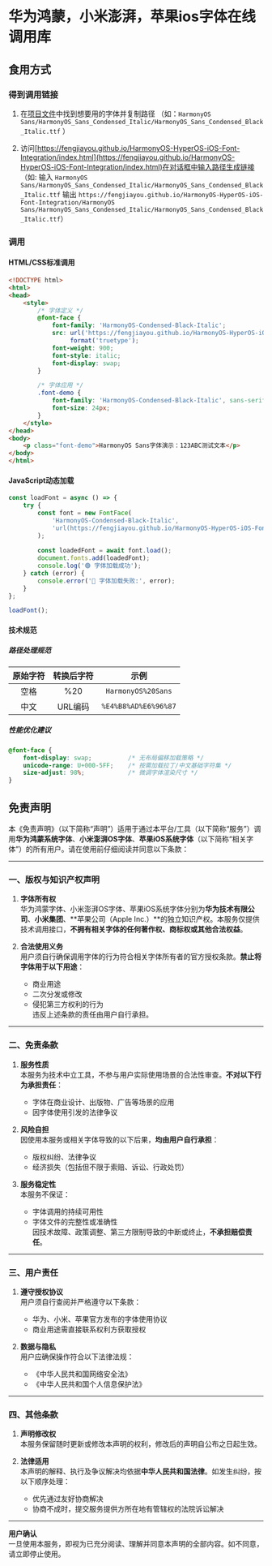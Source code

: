 # 华为鸿蒙，小米澎湃，苹果ios字体在线调用库
## 食用方式
### 得到调用链接
1. 在[项目文件](https://github.com/fengjiayou/HarmonyOS-HyperOS-iOS-Font-Integration/tree/main/HarmonyOS%20Sans)中找到想要用的字体并复制路径
（如：` HarmonyOS Sans/HarmonyOS_Sans_Condensed_Italic/HarmonyOS_Sans_Condensed_Black_Italic.ttf ` ）

2. 访问[https://fengjiayou.github.io/HarmonyOS-HyperOS-iOS-Font-Integration/index.html](https://fengjiayou.github.io/HarmonyOS-HyperOS-iOS-Font-Integration/index.html)在对话框中输入路径生成链接
（如: 输入 ` HarmonyOS Sans/HarmonyOS_Sans_Condensed_Italic/HarmonyOS_Sans_Condensed_Black_Italic.ttf ` 输出 ` https://fengjiayou.github.io/HarmonyOS-HyperOS-iOS-Font-Integration/HarmonyOS Sans/HarmonyOS_Sans_Condensed_Italic/HarmonyOS_Sans_Condensed_Black_Italic.ttf `）

### 调用

#### HTML/CSS标准调用
```html
<!DOCTYPE html>
<html>
<head>
    <style>
        /* 字体定义 */
        @font-face {
            font-family: 'HarmonyOS-Condensed-Black-Italic';
            src: url('https://fengjiayou.github.io/HarmonyOS-HyperOS-iOS-Font-Integration/HarmonyOS%20Sans/HarmonyOS_Sans_Condensed_Italic/HarmonyOS_Sans_Condensed_Black_Italic.ttf')
                 format('truetype');
            font-weight: 900;
            font-style: italic;
            font-display: swap;
        }

        /* 字体应用 */
        .font-demo {
            font-family: 'HarmonyOS-Condensed-Black-Italic', sans-serif;
            font-size: 24px;
        }
    </style>
</head>
<body>
    <p class="font-demo">HarmonyOS Sans字体演示：123ABC测试文本</p>
</body>
</html>
```
#### JavaScript动态加载
```javascript
const loadFont = async () => {
    try {
        const font = new FontFace(
            'HarmonyOS-Condensed-Black-Italic',
            'url(https://fengjiayou.github.io/HarmonyOS-HyperOS-iOS-Font-Integration/HarmonyOS%20Sans/HarmonyOS_Sans_Condensed_Italic/HarmonyOS_Sans_Condensed_Black_Italic.ttf)'
        );
        
        const loadedFont = await font.load();
        document.fonts.add(loadedFont);
        console.log('🟢 字体加载成功');
    } catch (error) {
        console.error('🔴 字体加载失败:', error);
    }
};

loadFont();
```
#### 技术规范
##### 路径处理规范
| 原始字符 | 转换后字符 | 示例 |
| :-----: | :----: | :----: |
| 空格 | %20 | ` HarmonyOS%20Sans ` |
| 中文 | URL编码 | ` %E4%B8%AD%E6%96%87 ` |
##### 性能优化建议
```css
@font-face {
    font-display: swap;          /* 无布局偏移加载策略 */
    unicode-range: U+000-5FF;    /* 按需加载拉丁/中文基础字符集 */
    size-adjust: 98%;            /* 微调字体渲染尺寸 */
}
```
## 免责声明

本《免责声明》（以下简称“声明”）适用于通过本平台/工具（以下简称“服务”）调用**华为鸿蒙系统字体**、**小米澎湃OS字体**、**苹果iOS系统字体**（以下简称“相关字体”）的所有用户。请在使用前仔细阅读并同意以下条款：

---

### 一、版权与知识产权声明

1. **字体所有权**  
   华为鸿蒙字体、小米澎湃OS字体、苹果iOS系统字体分别为**华为技术有限公司**、**小米集团**、**苹果公司（Apple Inc.）**的独立知识产权。本服务仅提供技术调用接口，**不拥有相关字体的任何著作权、商标权或其他合法权益**。

2. **合法使用义务**  
   用户须自行确保调用字体的行为符合相关字体所有者的官方授权条款。**禁止将字体用于以下用途**：  
   - 商业用途  
   - 二次分发或修改  
   - 侵犯第三方权利的行为  
   违反上述条款的责任由用户自行承担。

---

### 二、免责条款

1. **服务性质**  
   本服务为技术中立工具，不参与用户实际使用场景的合法性审查。**不对以下行为承担责任**：  
   - 字体在商业设计、出版物、广告等场景的应用  
   - 因字体使用引发的法律争议  

2. **风险自担**  
   因使用本服务或相关字体导致的以下后果，**均由用户自行承担**：  
   - 版权纠纷、法律争议  
   - 经济损失（包括但不限于索赔、诉讼、行政处罚）  

3. **服务稳定性**  
   本服务不保证：  
   - 字体调用的持续可用性  
   - 字体文件的完整性或准确性  
   因技术故障、政策调整、第三方限制导致的中断或终止，**不承担赔偿责任**。

---

### 三、用户责任

1. **遵守授权协议**  
   用户须自行查阅并严格遵守以下条款：  
   - 华为、小米、苹果官方发布的字体使用协议  
   - 商业用途需直接联系权利方获取授权  

2. **数据与隐私**  
   用户应确保操作符合以下法律法规：  
   - 《中华人民共和国网络安全法》  
   - 《中华人民共和国个人信息保护法》  

---

### 四、其他条款

1. **声明修改权**  
   本服务保留随时更新或修改本声明的权利，修改后的声明自公布之日起生效。

2. **法律适用**  
   本声明的解释、执行及争议解决均依据**中华人民共和国法律**。如发生纠纷，按以下顺序处理：  
   - 优先通过友好协商解决  
   - 协商不成时，提交服务提供方所在地有管辖权的法院诉讼解决  

---

**用户确认**  
一旦使用本服务，即视为已充分阅读、理解并同意本声明的全部内容。如不同意，请立即停止使用。

